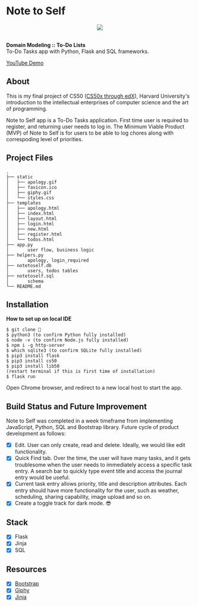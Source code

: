 # Note to Self

<div align="center">
  <img src="xx">
</div>

<br>

<strong>Domain Modeling :: To-Do Lists</strong><br>
To-Do Tasks app with Python, Flask and SQL frameworks.<br>

<p><a href="xx">YouTube Demo</a></p>
<!-- <p><a href="xx">DEV Blog</a></p> -->

## About

<p>This is my final project of CS50 (<a href="https://pll.harvard.edu/course/cs50-introduction-computer-science?delta=0">CS50x through edX</a>), Harvard University's introduction to the intellectual enterprises of computer science and the art of programming. </p>
<p>Note to Self app is a To-Do Tasks application. First time user is required to register, and returning user needs to log in. The Minimum Viable Product (MVP) of Note to Self is for users to be able to log chores along with correspoding level of priorities.</p>

## Project Files

```
.
├── static
│   ├── apology.gif
│   ├── favicon.ico
│   ├── giphy.gif
│   └── styles.css
├── templates
│   ├── apology.html
│   ├── index.html
│   ├── layout.html
│   ├── login.html
│   ├── new.html
│   ├── register.html
│   └── todos.html
├── app.py
│       user flow, business logic
├── helpers.py
│       apology, login_required
├── notetoself.db
│       users, todos tables
├── notetoself.sql
│       schema
└── README.md
```

## Installation

<strong>How to set up on local IDE</strong>

```
$ git clone 👾
$ python3 (to confirm Python fully installed)
$ node -v (to confirm Node.js fully installed)
$ npm i -g http-server
$ which sqlite3 (to confirm SQLite fully installed)
$ pip3 install flask
$ pip3 install cs50
$ pip3 install lib50
(restart terminal if this is first time of installation)
$ flask run
```

<p>Open Chrome browser, and redirect to a new local host to start the app.</p>

<!-- **Alternatively, it is fully deployed!**
<br>
<a href="xx">Note to Self</a> -->

## Build Status and Future Improvement

<p>Note to Self was completed in a week timeframe from implementing JavaScript, Python, SQL and Bootstrap library. Future cycle of product development as follows:</p>

- [x] Edit. User can only create, read and delete. Ideally, we would like edit functionality.
- [x] Quick Find tab. Over the time, the user will have many tasks, and it gets troublesome when the user needs to immediately access a specific task entry. A search bar to quickly type event title and access the journal entry would be useful.
- [x] Current task entry allows priority, title and description attributes. Each entry should have more functionality for the user, such as weather, scheduling, sharing capability, image upload and so on. 
- [x] Create a toggle track for dark mode. 😎

## Stack

- [x] Flask
- [x] Jinja
- [x] SQL

## Resources

- [x] <a href="https://getbootstrap.com/">Bootstrap</a>
- [x] <a href="https://giphy.com/">Giphy</a>
- [x] <a href="https://jinja.palletsprojects.com/en/3.1.x/">Jinja</a>

